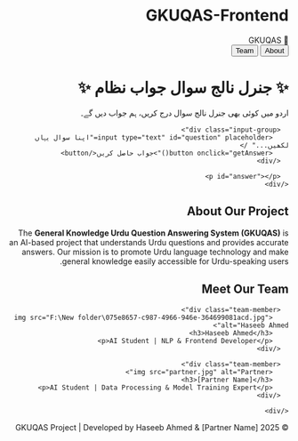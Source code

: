 # GKUQAS-Frontend
<!DOCTYPE html>
<html lang="ur" dir="rtl">
<head>
  <meta charset="UTF-8">
  <meta name="viewport" content="width=device-width, initial-scale=1.0">
  <title>جنرل نالج سوال جواب نظام (GKUQAS)</title>
  <link rel="stylesheet" href="style.css">
</head>
<body>

  <!-- 🔹 Navbar -->
  <nav class="navbar">
    <div class="logo">🌟 GKUQAS</div>
    <div class="nav-links">
      <button onclick="toggleSection('about')">About</button>
      <button onclick="toggleSection('team')">Team</button>
    </div>
  </nav>

  <!-- 🔹 Main Card -->
  <div class="container">
    <div class="card">
      <h1>✨ جنرل نالج سوال جواب نظام ✨</h1>
      <p>اردو میں کوئی بھی جنرل نالج سوال درج کریں، ہم جواب دیں گے۔</p>

      <div class="input-group">
        <input type="text" id="question" placeholder="اپنا سوال یہاں لکھیں..." />
        <button onclick="getAnswer()">جواب حاصل کریں</button>
      </div>

      <p id="answer"></p>
    </div>
  </div>

  <!-- 🔹 About Section (English) -->
  <section id="about" class="hidden">
    <h2>About Our Project</h2>
    <p>
      The <strong>General Knowledge Urdu Question Answering System (GKUQAS)</strong> 
      is an AI-based project that understands Urdu questions and provides accurate answers.
      Our mission is to promote Urdu language technology and make general knowledge easily accessible 
      for Urdu-speaking users.
    </p>
  </section>

  <!-- 🔹 Team Section (English) -->
  <section id="team" class="hidden">
    <h2>Meet Our Team</h2>
    <div class="team-container">

      <div class="team-member">
        <img src="F:\New folder\075e8657-c987-4966-946e-364699081acd.jpg" alt="Haseeb Ahmed">
        <h3>Haseeb Ahmed</h3>
        <p>AI Student | NLP & Frontend Developer</p>
      </div>

      <div class="team-member">
        <img src="partner.jpg" alt="Partner">
        <h3>[Partner Name]</h3>
        <p>AI Student | Data Processing & Model Training Expert</p>
      </div>

    </div>
  </section>

  <!-- 🔹 Footer -->
  <footer>
    <p>© 2025 GKUQAS Project | Developed by Haseeb Ahmed & [Partner Name]</p>
  </footer>

  <script src="script.js"></script>
</body>
</html>
